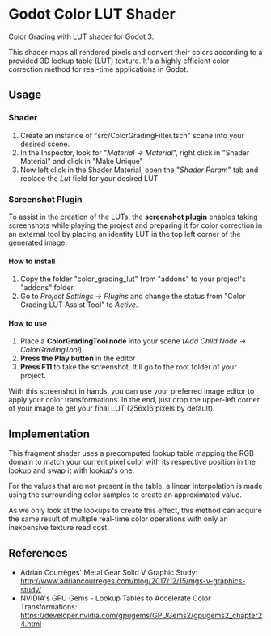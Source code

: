 # Godot Color LUT Shader

Color Grading with LUT shader for Godot 3.

This shader maps all rendered pixels and convert their colors according to a provided 3D lookup table (LUT) texture. It's a highly efficient color correction method for real-time applications in Godot.

## Usage

### Shader

1. Create an instance of "src/ColorGradingFilter.tscn" scene into your desired scene.
2. In the Inspector, look for "_Material -> Material_", right click in "Shader Material" and click in "Make Unique"
3. Now left click in the Shader Material, open the "_Shader Param_" tab and replace the *Lut* field for your desired LUT

### Screenshot Plugin

To assist in the creation of the LUTs, the **screenshot plugin** enables taking screenshots while playing the project and preparing it for color correction in an external tool by placing an identity LUT in the top left corner of the generated image.

#### How to install

1. Copy the folder "color_grading_lut" from "addons" to your project's "addons" folder.
2. Go to _Project Settings -> Plugins_ and change the status from "Color Grading LUT Assist Tool" to *Active*.

#### How to use

1. Place a **ColorGradingTool node** into your scene (_Add Child Node -> ColorGradingTool_)
2. **Press the Play button** in the editor
3. **Press F11** to take the screenshot. It'll go to the root folder of your project.

With this screenshot in hands, you can use your preferred image editor to apply your color transformations. In the end, just crop the upper-left corner of your image to get your final LUT (256x16 pixels by default).


## Implementation

This fragment shader uses a precomputed lookup table mapping the RGB domain to match your current pixel color with its respective position in the lookup and swap it with lookup's one.

For the values that are not present in the table, a linear interpolation is made using the surrounding color samples to create an approximated value.

As we only look at the lookups to create this effect, this method can acquire the same result of multiple real-time color operations with only an inexpensive texture read cost.

## References

- Adrian Courrèges' Metal Gear Solid V Graphic Study: http://www.adriancourreges.com/blog/2017/12/15/mgs-v-graphics-study/
- NVIDIA's GPU Gems - Lookup Tables to Accelerate Color Transformations: https://developer.nvidia.com/gpugems/GPUGems2/gpugems2_chapter24.html
